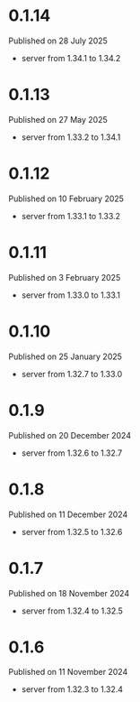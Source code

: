 # 0.1.14

Published on 28 July 2025

- server from 1.34.1 to 1.34.2

# 0.1.13

Published on 27 May 2025

- server from 1.33.2 to 1.34.1

# 0.1.12

Published on 10 February 2025

- server from 1.33.1 to 1.33.2

# 0.1.11

Published on 3 February 2025

- server from 1.33.0 to 1.33.1

# 0.1.10

Published on 25 January 2025

- server from 1.32.7 to 1.33.0

# 0.1.9

Published on 20 December 2024

- server from 1.32.6 to 1.32.7

# 0.1.8

Published on 11 December 2024

- server from 1.32.5 to 1.32.6

# 0.1.7

Published on 18 November 2024

- server from 1.32.4 to 1.32.5

# 0.1.6

Published on 11 November 2024

- server from 1.32.3 to 1.32.4

